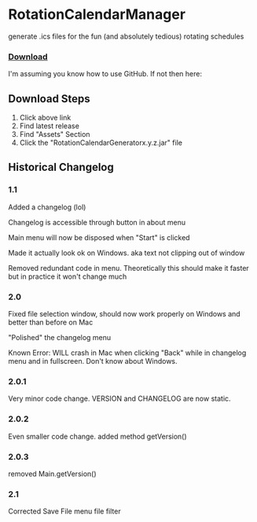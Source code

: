 # RotationCalendarManager
generate .ics files for the fun (and absolutely tedious) rotating schedules

### [Download](https://github.com/Rex-tc/RotationCalendarGenerator/releases/tag/Release)

I'm assuming you know how to use GitHub. If not then here:

## Download Steps

1. Click above link
2. Find latest release
3. Find "Assets" Section
4. Click the "RotationCalendarGeneratorx.y.z.jar" file


## Historical Changelog

### 1.1

Added a changelog (lol)

Changelog is accessible through button in about menu

Main menu will now be disposed when "Start" is clicked

Made it actually look ok on Windows. aka text not clipping out of window

Removed redundant code in menu. Theoretically this should make it faster but in practice it won't change much


### 2.0

Fixed file selection window, should now work properly on Windows and better than before on Mac

"Polished" the changelog menu

Known Error: WILL crash in Mac when clicking "Back" while in changelog menu and in fullscreen. Don't know about Windows.


### 2.0.1

Very minor code change. VERSION and CHANGELOG are now static.


### 2.0.2

Even smaller code change. added method getVersion()


### 2.0.3

removed Main.getVersion()


### 2.1

Corrected Save File menu file filter